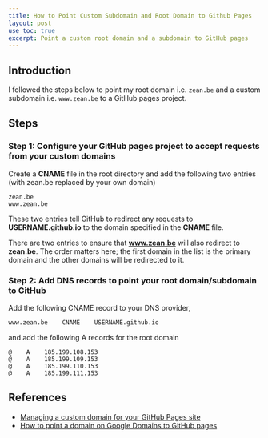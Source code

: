 ```yaml
---
title: How to Point Custom Subdomain and Root Domain to Github Pages
layout: post
use_toc: true
excerpt: Point a custom root domain and a subdomain to GitHub pages
---
```


## Introduction

I followed the steps below to point my root domain i.e. `zean.be` and a custom subdomain i.e. `www.zean.be` to a GitHub pages project.

## Steps

### Step 1: Configure your GitHub pages project to accept requests from your custom domains

Create a **CNAME** file in the root directory and add the following two entries (with zean.be replaced by your own domain)

```CNAME
zean.be
www.zean.be
```

These two entries tell GitHub to redirect any requests to **USERNAME.github.io** to the domain specified in the **CNAME** file.

There are two entries to ensure that **www.zean.be** will also redirect to **zean.be**. The order matters here; the first domain in the list is the primary domain and the other domains will be redirected to it.

### Step 2: Add DNS records to point your root domain/subdomain to GitHub

Add the following CNAME record to your DNS provider,

```CNAME
www.zean.be    CNAME    USERNAME.github.io
```

and add the following A records for the root domain

```CNAME
@    A    185.199.108.153
@    A    185.199.109.153
@    A    185.199.110.153
@    A    185.199.111.153
```

## References

- [Managing a custom domain for your GitHub Pages site](https://help.github.com/en/github/working-with-github-pages/managing-a-custom-domain-for-your-github-pages-site#about-custom-domain-configuration)
- [How to point a domain on Google Domains to GitHub pages](http://www.curtismlarson.com/blog/2015/04/12/github-pages-google-domains/)
